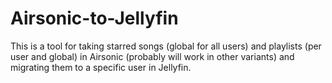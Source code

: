 # Airsonic-to-Jellyfin

This is a tool for taking starred songs (global for all users) and playlists (per user and global) in Airsonic (probably will work in other variants) and migrating them to a specific user in Jellyfin.

